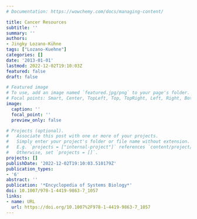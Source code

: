 ```yaml
---
# Documentation: https://wowchemy.com/docs/managing-content/

title: Cancer Resources
subtitle: ''
summary: ''
authors:
- Jingky Lozano-Kühne
tags: ["Lozano-Kuehne"]
categories: []
date: '2013-01-01'
lastmod: 2022-12-02T19:10:03Z
featured: false
draft: false

# Featured image
# To use, add an image named `featured.jpg/png` to your page's folder.
# Focal points: Smart, Center, TopLeft, Top, TopRight, Left, Right, BottomLeft, Bottom, BottomRight.
image:
  caption: ''
  focal_point: ''
  preview_only: false

# Projects (optional).
#   Associate this post with one or more of your projects.
#   Simply enter your project's folder or file name without extension.
#   E.g. `projects = ["internal-project"]` references `content/project/deep-learning/index.md`.
#   Otherwise, set `projects = []`.
projects: []
publishDate: '2022-12-02T19:10:03.510179Z'
publication_types:
- '6'
abstract: ''
publication: '*Encyclopedia of Systems Biology*'
doi: 10.1007/978-1-4419-9863-7_1057
links:
- name: URL
  url: https://doi.org/10.1007%2F978-1-4419-9863-7_1057
---
```

